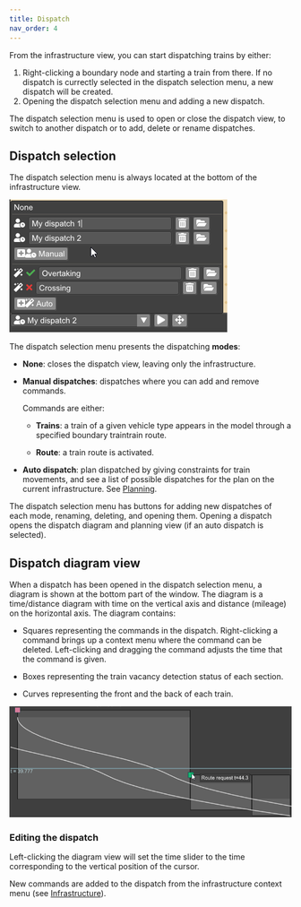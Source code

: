 ```yaml
---
title: Dispatch
nav_order: 4
---
```


From the infrastructure view, you can start dispatching trains by either:

 1. Right-clicking a boundary node and starting a train from there. If no dispatch is 
    currectly selected in the dispatch selection menu, a new dispatch will be created.
 2. Opening the dispatch selection menu and adding a new dispatch.

The dispatch selection menu is used to open or close the dispatch view, to 
switch to another dispatch or to add, delete or rename dispatches.

## Dispatch selection

The dispatch selection menu is always located at the bottom of the infrastructure
view. 

![Dispatch selection menu](imgs/dispatch_select_1.png)


The dispatch selection menu presents the dispatching **modes**:

* **None**: closes the dispatch view, leaving only the infrastructure.
* **Manual dispatches**: dispatches where you can add and remove commands.

  Commands are either:

    * **Trains**: a train of a given vehicle type appears in the model
      through a specified boundary traintrain  route.

    * **Route**: a train route is activated.

* **Auto dispatch**: plan dispatched by giving constraints for train movements,
  and see a list of possible dispatches for the plan on the current infrastructure. 
  See [Planning](planning.md).

The dispatch selection menu has buttons for adding new dispatches of each mode,
renaming, deleting, and opening them. Opening a dispatch opens the 
dispatch diagram and planning view (if an auto dispatch is selected).

## Dispatch diagram view

When a dispatch has been opened in the dispatch selection menu, 
a diagram is shown at the bottom part of the window. 
The diagram is a time/distance diagram with 
time on the vertical axis and distance (mileage) on
the horizontal axis.
The diagram contains:

 * Squares representing the commands in the dispatch. Right-clicking
   a command brings up a context menu where the command can be deleted.
   Left-clicking and dragging the command adjusts the time
   that the command is given. 

 * Boxes representing the train vacancy detection status of each section.

 * Curves representing the front and the back of each train.

![Dispatch time/distance diagram view](imgs/dispatch_diagram_1.png)


### Editing the dispatch 

Left-clicking the diagram view will set the time slider to the time corresponding
to the vertical position of the cursor.

New commands are added to the dispatch from the infrastructure context menu 
(see [Infrastructure](infrastructure.md)).

